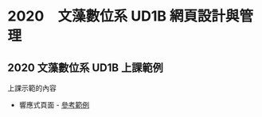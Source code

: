 # 2020　文藻數位系 UD1B 網頁設計與管理

## 2020 文藻數位系 UD1B 上課範例

上課示範的內容

* 響應式頁面 - [參考範例](Exercises/BasicRWDBasicRWD)